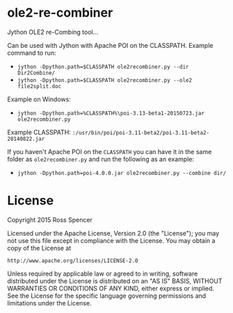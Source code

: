 # ole2-re-combiner
Jython OLE2 re-Combing tool...

Can be used with Jython with Apache POI on the CLASSPATH. Example command to
run:

* `jython -Dpython.path=$CLASSPATH ole2recombiner.py --dir Dir2Combine/`
* `jython -Dpython.path=$CLASSPATH ole2recombiner.py --ole2 file2split.doc`

Example on Windows:

* `jython -Dpython.path=%CLASSPATH%\poi-3.13-beta1-20150723.jar ole2recombiner.py`

Example CLASSPATH: `:/usr/bin/poi/poi-3.11-beta2/poi-3.11-beta2-20140822.jar`

If you haven't Apache POI on the `CLASSPATH` you can have it in the same folder
as `ole2recombiner.py` and run the following as an example:

* `jython -Dpython.path=poi-4.0.0.jar ole2recombiner.py --combine dir/`

# License

Copyright 2015 Ross Spencer

Licensed under the Apache License, Version 2.0 (the "License");
you may not use this file except in compliance with the License.
You may obtain a copy of the License at

    http://www.apache.org/licenses/LICENSE-2.0

Unless required by applicable law or agreed to in writing, software
distributed under the License is distributed on an "AS IS" BASIS,
WITHOUT WARRANTIES OR CONDITIONS OF ANY KIND, either express or implied.
See the License for the specific language governing permissions and
limitations under the License.

